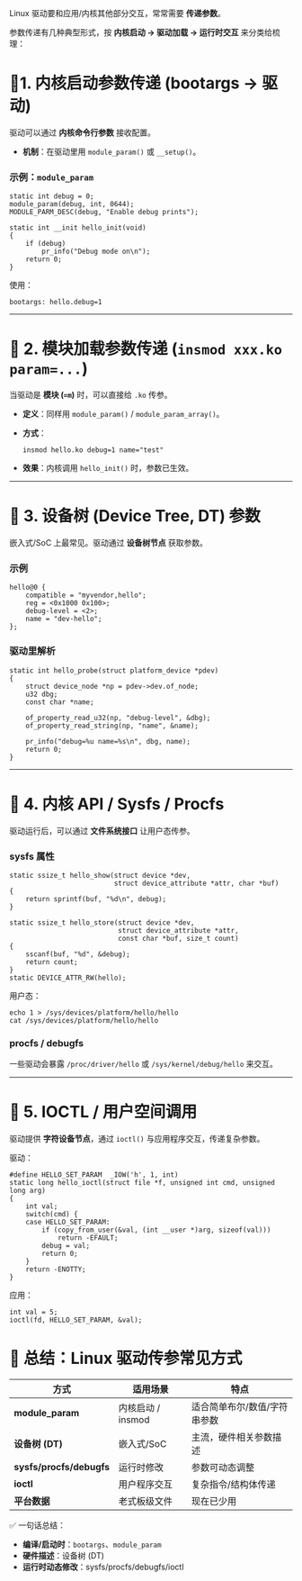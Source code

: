 Linux 驱动要和应用/内核其他部分交互，常常需要 **传递参数**。

参数传递有几种典型形式，按 **内核启动 → 驱动加载 → 运行时交互** 来分类给梳理：

# 🚦1. 内核启动参数传递 (bootargs → 驱动)

驱动可以通过 **内核命令行参数** 接收配置。

- **机制**：在驱动里用 `module_param()` 或 `__setup()`。

### 示例：`module_param`

```
static int debug = 0;
module_param(debug, int, 0644);
MODULE_PARM_DESC(debug, "Enable debug prints");

static int __init hello_init(void)
{
    if (debug)
        pr_info("Debug mode on\n");
    return 0;
}
```

使用：

```
bootargs: hello.debug=1
```

------

# 🚦 2. 模块加载参数传递 (`insmod xxx.ko param=...`)

当驱动是 **模块 (`=m`)** 时，可以直接给 `.ko` 传参。

- **定义**：同样用 `module_param()` / `module_param_array()`。

- **方式**：

  ```
  insmod hello.ko debug=1 name="test"
  ```

- **效果**：内核调用 `hello_init()` 时，参数已生效。

------

# 🚦 3. 设备树 (Device Tree, DT) 参数

嵌入式/SoC 上最常见。驱动通过 **设备树节点** 获取参数。

### 示例

```
hello@0 {
    compatible = "myvendor,hello";
    reg = <0x1000 0x100>;
    debug-level = <2>;
    name = "dev-hello";
};
```

### 驱动里解析

```
static int hello_probe(struct platform_device *pdev)
{
    struct device_node *np = pdev->dev.of_node;
    u32 dbg;
    const char *name;

    of_property_read_u32(np, "debug-level", &dbg);
    of_property_read_string(np, "name", &name);

    pr_info("debug=%u name=%s\n", dbg, name);
    return 0;
}
```

------

# 🚦 4. 内核 API / Sysfs / Procfs

驱动运行后，可以通过 **文件系统接口** 让用户态传参。

### sysfs 属性

```
static ssize_t hello_show(struct device *dev,
                          struct device_attribute *attr, char *buf)
{
    return sprintf(buf, "%d\n", debug);
}

static ssize_t hello_store(struct device *dev,
                           struct device_attribute *attr,
                           const char *buf, size_t count)
{
    sscanf(buf, "%d", &debug);
    return count;
}
static DEVICE_ATTR_RW(hello);
```

用户态：

```
echo 1 > /sys/devices/platform/hello/hello
cat /sys/devices/platform/hello/hello
```

### procfs / debugfs

一些驱动会暴露 `/proc/driver/hello` 或 `/sys/kernel/debug/hello` 来交互。

------

# 🚦 5. IOCTL / 用户空间调用

驱动提供 **字符设备节点**，通过 `ioctl()` 与应用程序交互，传递复杂参数。

驱动：

```
#define HELLO_SET_PARAM  _IOW('h', 1, int)
static long hello_ioctl(struct file *f, unsigned int cmd, unsigned long arg)
{
    int val;
    switch(cmd) {
    case HELLO_SET_PARAM:
        if (copy_from_user(&val, (int __user *)arg, sizeof(val)))
            return -EFAULT;
        debug = val;
        return 0;
    }
    return -ENOTTY;
}
```

应用：

```
int val = 5;
ioctl(fd, HELLO_SET_PARAM, &val);
```

# 📌 总结：Linux 驱动传参常见方式

| 方式                     | 适用场景          | 特点                         |
| ------------------------ | ----------------- | ---------------------------- |
| **module_param**         | 内核启动 / insmod | 适合简单布尔/数值/字符串参数 |
| **设备树 (DT)**          | 嵌入式/SoC        | 主流，硬件相关参数描述       |
| **sysfs/procfs/debugfs** | 运行时修改        | 参数可动态调整               |
| **ioctl**                | 用户程序交互      | 复杂指令/结构体传递          |
| **平台数据**             | 老式板级文件      | 现在已少用                   |

✅ 一句话总结：

- **编译/启动时**：`bootargs`、`module_param`
- **硬件描述**：设备树 (DT)
- **运行时动态修改**：sysfs/procfs/debugfs/ioctl